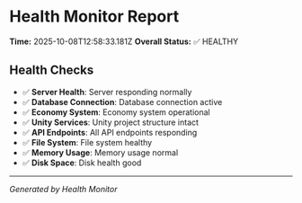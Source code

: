 # Health Monitor Report

**Time:** 2025-10-08T12:58:33.181Z
**Overall Status:** ✅ HEALTHY

## Health Checks

- ✅ **Server Health**: Server responding normally
- ✅ **Database Connection**: Database connection active
- ✅ **Economy System**: Economy system operational
- ✅ **Unity Services**: Unity project structure intact
- ✅ **API Endpoints**: All API endpoints responding
- ✅ **File System**: File system healthy
- ✅ **Memory Usage**: Memory usage normal
- ✅ **Disk Space**: Disk health good

---
*Generated by Health Monitor*
